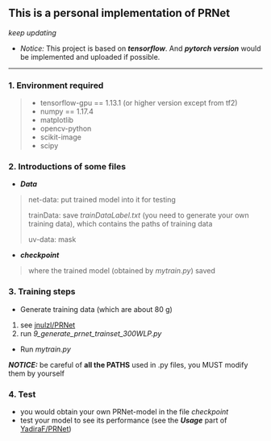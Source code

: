 ## This is a personal implementation of PRNet 

*keep updating*

- *Notice:* This project is based on ***tensorflow***. And ***pytorch version*** would be implemented and uploaded if possible.

---

### 1. Environment required

> - tensorflow-gpu == 1.13.1 (or higher version except from tf2)
> - numpy == 1.17.4
> - matplotlib
> - opencv-python
> - scikit-image
> - scipy
>
> 

### 2. Introductions of some files

- ***Data***

> net-data: put trained model into it for testing
>
> trainData: save *trainDataLabel.txt* (you need to generate your own training data), which contains the paths of training data
>
> uv-data: mask

- ***checkpoint***

> where the trained model (obtained by *mytrain.py*) saved

### 3. Training steps

- Generate training data (which are about 80 g)

1. see [jnulzl/PRNet](https://github.com/jnulzl/PRNet) 
2. run *9_generate_prnet_trainset_300WLP.py*

- Run *mytrain.py*

***NOTICE:*** be careful of **all the PATHS** used in .py files, you MUST modify them by yourself

### 4. Test

- you would obtain your own PRNet-model in the file *checkpoint* 
- test your model to see its performance (see the ***Usage*** part of [YadiraF/PRNet](https://github.com/YadiraF/PRNet))